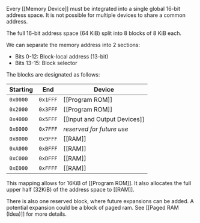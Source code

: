 Every [[Memory Device]] must be integrated into a single global 16-bit address space. It is not possible for multiple devices to share a common address. 

The full 16-bit address space (64 KiB) split into 8 blocks of 8 KiB each.

We can separate the memory address into 2 sections:
- Bits 0-12: Block-local address (13-bit)
- Bits 13-15: Block selector

The blocks are designated as follows:

| Starting | End      | Device                       |
| -------- | -------- | ---------------------------- |
| `0x0000` | `0x1FFF` | [[Program ROM]]              |
| `0x2000` | `0x3FFF` | [[Program ROM]]              |
| `0x4000` | `0x5FFF` | [[Input and Output Devices]] |
| `0x6000` | `0x7FFF` | _reserved for future use_    |
| `0x8000` | `0x9FFF` | [[RAM]]                      |
| `0xA000` | `0xBFFF` | [[RAM]]                      |
| `0xC000` | `0xDFFF` | [[RAM]]                      |
| `0xE000` | `0xFFFF` | [[RAM]]                      |

This mapping allows for 16KiB of [[Program ROM]]. It also allocates the full upper half (32KiB) of the address space to [[RAM]].

There is also one reserved block, where future expansions can be added. A potential expansion could be a block of paged ram. See [[Paged RAM (Idea)]] for more details.